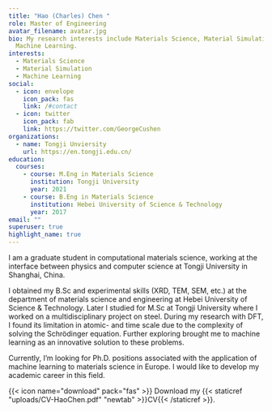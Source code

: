 ```yaml
---
title: "Hao (Charles) Chen "
role: Master of Engineering
avatar_filename: avatar.jpg
bio: My research interests include Materials Science, Material Simulation and
  Machine Learning.
interests:
  - Materials Science
  - Material Simulation
  - Machine Learning
social:
  - icon: envelope
    icon_pack: fas
    link: /#contact
  - icon: twitter
    icon_pack: fab
    link: https://twitter.com/GeorgeCushen
organizations:
  - name: Tongji Unviersity
    url: https://en.tongji.edu.cn/
education:
  courses:
    - course: M.Eng in Materials Science
      institution: Tongji University
      year: 2021
    - course: B.Eng in Materials Science
      institution: Hebei University of Science & Technology
      year: 2017
email: ""
superuser: true
highlight_name: true
---
```

I am a graduate student in computational materials science, working at the interface between physics and computer science at Tongji University in Shanghai, China.

I obtained my B.Sc and experimental skills (XRD, TEM, SEM, etc.) at the department of materials science and engineering at Hebei University of Science & Technology. Later I studied for M.Sc at Tongji University where I worked on a multidisciplinary project on steel. During my research with DFT, I found its limitation in atomic- and time scale due to the complexity of solving the Schrödinger equation. Further exploring brought me to machine learning as an innovative solution to these problems.

Currently, I’m looking for Ph.D. positions associated with the application of machine learning to materials science in Europe. I would like to develop my academic career in this field.

{{< icon name="download" pack="fas" >}} Download my {{< staticref "uploads/CV-HaoChen.pdf" "newtab" >}}CV{{< /staticref >}}.